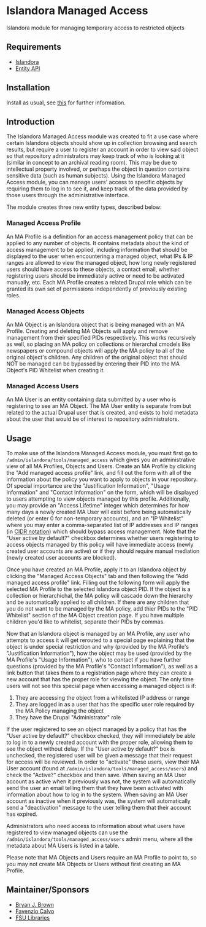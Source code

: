 # Islandora Managed Access 
Islandora module for managing temporary access to restricted objects

## Requirements
* [Islandora](https://github.com/Islandora/islandora)
* [Entity API](https://www.drupal.org/project/entity)

## Installation
Install as usual, see [this](https://drupal.org/documentation/install/modules-themes/modules-7) for further information.

## Introduction
The Islandora Managed Access module was created to fit a use case where certain Islandora objects should show up in collection browsing and search results, but require a user to register an account in order to view said object so that repository administrators may keep track of who is looking at it (similar in concept to an archival reading room). This may be due to intellectual property involved, or perhaps the object in question contains sensitive data (such as human subjects). Using the Islandora Managed Access module, you can manage users' access to specific objects by requiring them to log in to see it, and keep track of the data provided by those users through the administrative interface.

The module creates three new entity types, described below:

### Managed Access Profile
An MA Profile is a definition for an access management policy that can be applied to any number of objects. It contains metadata about the kind of access management to be applied, including information that should be displayed to the user when encountering a managed object, what IPs & IP ranges are allowed to view the managed object, how long newly registered users should have access to these objects, a contact email, whether registering users should be immediately active or need to be activated manually, etc. Each MA Profile creates a related Drupal role which can be granted its own set of permissions independently of previously existing roles.

### Managed Access Objects
An MA Object is an Islandora object that is being managed with an MA Profile. Creating and deleting MA Objects will apply and remove management from their specified PIDs respectively. This works recursively as well, so placing an MA policy on collections or hierarchal cmodels like newspapers or compound objects will apply the MA policy to all of the original object's children. Any children of the original object that should NOT be managed can be bypassed by entering their PID into the MA Object's PID Whitelist when creating it.

### Managed Access Users
An MA User is an entity containing data submitted by a user who is registering to see an MA Object. The MA User entity is separate from but related to the actual Drupal user that is created, and exists to hold metadata about the user that would be of interest to repository administrators.

## Usage
To make use of the Islandora Managed Access module, you must first go to `/admin/islandora/tools/managed_access` which gives you an administrative view of all MA Profiles, Objects and Users. Create an MA Profile by clicking the "Add managed access profile" link, and fill out the form with all of the information about the policy you want to apply to objects in your repository. Of special importance are the "Justification Information", "Usage Information" and "Contact Information" on the form, which will be displayed to users attempting to view objects managed by this profile. Additionally, you may provide an "Access Lifetime" integer which determines for how many days a newly created MA User will exist before being automatically deleted (or enter 0 for non-temporary accounts), and an "IP Whitelist" where you may enter a comma-separated list of IP addresses and IP ranges (in [CIDR notation](https://en.wikipedia.org/wiki/Classless_Inter-Domain_Routing)) which should bypass access management. Note that the "User active by default?" checkbox determines whether users registering to access objects managed by this policy will have immediate access (newly created user accounts are active) or if they should require manual mediation (newly created user accounts are blocked).

Once you have created an MA Profile, apply it to an Islandora object by clicking the "Managed Access Objects" tab and then following the "Add managed access profile" link. Filling out the following form will apply the selected MA Profile to the selected Islandora object PID. If the object is a collection or hierarchichal, the MA policy will cascade down the hierarchy and be automatically applied to all children. If there are any children that you do not want to be managed by the MA policy, add thier PIDs to the "PID Whitelist" section of the MA Object creation page. If you have multiple children you'd like to whitelist, separate their PIDs by commas.

Now that an Islandora object is managed by an MA Profile, any user who attempts to access it will get rerouted to a special page explaining that the object is under special restriction and why (provided by the MA Profile's "Justification Information"), how the object may be used (provided by the MA Profile's "Usage Information"), who to contact if you have further questions (provided by the MA Profile's "Contact Information"), as well as a link button that takes them to a registration page where they can create a new account that has the proper role for viewing the object. The only time users will not see this special page when accessing a managed object is if:

1. They are accessing the object from a whitelisted IP address or range
2. They are logged in as a user that has the specific user role required by the MA Policy managing the object
3. They have the Drupal "Administrator" role

If the user registered to see an object managed by a policy that has the "User active by default?" checkbox checked, they will immediately be able to log in to a newly created account with the proper role, allowing them to see the object without delay. If the "User active by default?" box is unchecked, the registered user will be given a message that their request for access will be reviewed. In order to "activate" these users, view their MA User account (found at `/admin/islandora/tools/managed_access/users`) and check the "Active?" checkbox and then save. When saving an MA User account as active when it previously was not, the system will automatically send the user an email telling them that they have been activated with information about how to log in to the system. When saving an MA User account as inactive when it previously was, the system will automatically send a "deactivation" message to the user telling them that their account has expired.

Administrators who need access to information about what users have registered to view managed objects can use the `/admin/islandora/tools/managed_access/users` admin menu, where all the metadata about MA Users is listed in a table.

Please note that MA Objects and Users require an MA Profile to point to, so you may not create MA Objects or Users without first creating an MA Profile.

## Maintainer/Sponsors
* [Bryan J. Brown](https://github.com/bryjbrown)
* [Favenzio Calvo](https://github.com/favenzio)
* [FSU Libraries](https://github.com/fsulib)
